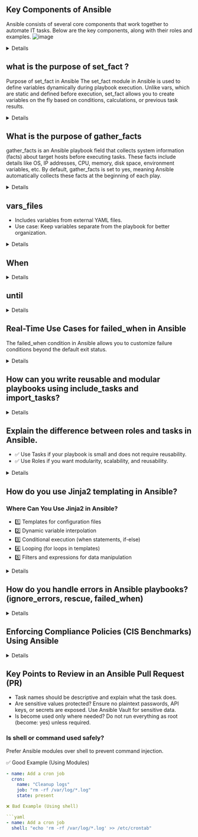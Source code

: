 ## Key Components of Ansible
Ansible consists of several core components that work together to automate IT tasks. Below are the key components, along with their roles and examples.
![image](https://github.com/user-attachments/assets/6f715951-8eba-40fa-a454-7acaebdf203c)


<details>
### 1️⃣ Inventory 📋
The inventory file defines the hosts (target systems) that Ansible manages.

✅ Location:

Default: /etc/ansible/hosts

Custom inventories can be specified using the -i flag.

✅ Example:

```ini
[web_servers]
web1.example.com
web2.example.com
```

[db_servers]
db1.example.com ansible_host=192.168.1.10 ansible_user=admin

### 2️⃣ Playbooks 📜
Playbooks define automation workflows using YAML format.

✅ Key Features:

Contains multiple plays (set of tasks).

Executes tasks in order.

Uses conditionals, loops, and handlers.

✅ Example:

```yaml
- name: Install and start Nginx
  hosts: web_servers
  become: yes
  tasks:
    - name: Install Nginx
      apt:
        name: nginx
        state: present

    - name: Start Nginx
      service:
        name: nginx
        state: started
```

### 3️⃣ Modules 🔧
Modules are pre-built functions that perform automation tasks.

#### ✅ Types of Modules:

- Package Management: yum, apt, dnf, pip
- File Management: file, copy, template
- System Management: user, group, service
- Cloud Modules: ec2_instance, azure_rm

### 4️⃣ Tasks ✅
Tasks define individual steps in a playbook.

✅ Example Task:

```yaml
- name: Restart Nginx
  service:
    name: nginx
    state: restarted
```

✅ Task with Condition:

```yaml
- name: Install HTTPD on RedHat
  yum:
    name: httpd
    state: present
  when: ansible_os_family == "RedHat"
```

### 5️⃣ Roles 📦
Roles organize playbooks into reusable components.

✅ Structure of a Role:

```css
my_role/
├── tasks/
│   ├── main.yml
├── handlers/
│   ├── main.yml
├── templates/
├── files/
├── vars/
├── defaults/
├── meta/
```

✅ Using a Role in a Playbook:

```yaml
- name: Deploy Web Server
  hosts: web_servers
  roles:
    - webserver_role
```

### 6️⃣ Variables 🔄
Variables store values dynamically for reuse.

✅ Defining Variables in Playbooks:

```yaml
- name: Install a package
  hosts: all
  vars:
    package_name: nginx
  tasks:
    - name: Install package
      apt:
        name: "{{ package_name }}"
        state: present
```
✅ Using vars_files to Load Variables:

```yaml
- name: Load variables from a file
  vars_files:
    - my_vars.yml
```

### 7️⃣ Handlers 🔄
Handlers run only if notified by a task.

✅ Example:

```yaml
- name: Update Nginx config
  template:
    src: nginx.conf.j2
    dest: /etc/nginx/nginx.conf
  notify: Restart Nginx

handlers:
  - name: Restart Nginx
    service:
      name: nginx
      state: restarted
```

### 8️⃣ Facts 🧠
Facts are system information collected automatically by Ansible.

✅ Example:

```yaml
- name: Print OS Family
  debug:
    msg: "OS Family: {{ ansible_os_family }}"
```
</details>

## what is the purpose of set_fact ?

Purpose of set_fact in Ansible
The set_fact module in Ansible is used to define variables dynamically during playbook execution. Unlike vars, which are static and defined before execution, set_fact allows you to create variables on the fly based on conditions, calculations, or previous task results.

<details>
### Why Use set_fact?

- Store Dynamic Values → Create and modify variables at runtime.
- Reuse Computed Data → Use output from previous tasks in later tasks.
- Conditional Logic → Set different values based on conditions.
- Loop Accumulation → Build lists or dictionaries dynamically.

  ### Example 1: Using set_fact for Conditional Variables

```yaml
- name: Set OS-specific Variables
  hosts: all
  gather_facts: yes

  tasks:
    - name: Define package manager based on OS
      set_fact:
        package_manager: "{{ 'apt' if ansible_os_family == 'Debian' else 'yum' }}"

    - name: Print package manager
      debug:
        msg: "The package manager for this OS is {{ package_manager }}"
```

### Example 2: Using set_fact for Loop Accumulation

```yaml
- name: Build a dynamic list
  hosts: localhost
  gather_facts: no

  tasks:
    - name: Initialize an empty list
      set_fact:
        user_list: []

    - name: Add users dynamically
      set_fact:
        user_list: "{{ user_list + [item] }}"
      loop:
        - alice
        - bob
        - charlie

    - name: Show final user list
      debug:
        var: user_list
```
### Example 3: Storing Task Output with set_fact

```yaml
- name: Store Command Output
  hosts: localhost
  gather_facts: no

  tasks:
    - name: Get Hostname
      command: hostname
      register: hostname_output

    - name: Store hostname in a fact
      set_fact:
        my_hostname: "{{ hostname_output.stdout }}"

    - name: Print the stored hostname
      debug:
        msg: "This system's hostname is {{ my_hostname }}"
```
![image](https://github.com/user-attachments/assets/314f290e-7ac3-4905-bc26-a0c8d4dac320)
</details>

## What is the purpose of gather_facts 

gather_facts is an Ansible playbook field that collects system information (facts) about target hosts before executing tasks. These facts include details like OS, IP addresses, CPU, memory, disk space, environment variables, etc.
By default, gather_facts is set to yes, meaning Ansible automatically collects these facts at the beginning of each play.

<details>
```yaml
- name: Install Packages Based on OS
  hosts: all
  gather_facts: yes
  become: yes

  tasks:
    - name: Install Apache on Debian-based Systems
      apt:
        name: apache2
        state: present
      when: ansible_os_family == "Debian"

    - name: Install Apache on RedHat-based Systems
      yum:
        name: httpd
        state: present
      when: ansible_os_family == "RedHat"
```
</details>

## vars
<details>
Defines static variables within a playbook.
Use case: Declare reusable variables.

```yaml
- name: Using vars
  hosts: localhost
  vars:
    my_message: "Hello, Ansible!"
  tasks:
    - name: Print the variable
      debug:
        msg: "{{ my_message }}"
```
</details>

## vars_files
- Includes variables from external YAML files.
- Use case: Keep variables separate from the playbook for better organization.

<details>
```yaml
- name: Load variables from file
  hosts: localhost
  vars_files:
    - vars.yml
  tasks:
    - name: Print variable
      debug:
        msg: "{{ my_var }}"
```
### Example vars.yml file:

```yaml
my_var: "Loaded from file!"
```
</details>

## When 
<details>
Conditionally executes a task based on a variable or fact.
📌 Use case: Run a task only if a condition is met.

```yaml
- name: Conditional Execution
  hosts: localhost
  vars:
    install_nginx: true
  tasks:
    - name: Install nginx
      apt:
        name: nginx
        state: present
      when: install_nginx
```
</details>

## until

<details>
Repeats a task until a condition is met.
📌 Use case: Wait for a service to be available.

```yaml
- name: Wait until a file exists
  hosts: localhost
  tasks:
    - name: Check for file
      stat:
        path: /tmp/myfile
      register: file_check
      until: file_check.stat.exists
      retries: 5
      delay: 10
```
</details>

## Real-Time Use Cases for failed_when in Ansible
The failed_when condition in Ansible allows you to customize failure conditions beyond the default exit status.

<details>

### Example1: Handling Non-Zero Exit Codes Gracefully
Use Case: Some commands return non-zero exit codes even when they succeed. You can override Ansible’s default failure behavior.

Example: A command may return exit code 1, but it's not a real failure.

```yaml
- name: Run a command that returns 1 on success
  command: /usr/local/bin/custom_script.sh
  register: result
  failed_when: result.rc != 1  # Treat exit code 1 as success
```

### Ignoring Specific Errors in a Command
Use Case: A command may return a failure code, but it's an expected error that should not stop the playbook.

Example: Ignoring an error if "No such file" appears in the output.

```yaml
- name: Delete a file if it exists
  command: rm /tmp/nonexistent_file
  register: rm_result
  failed_when: "'No such file' not in rm_result.stderr"
```
</details>

## How can you write reusable and modular playbooks using include_tasks and import_tasks?

<details>
Suppose we have an Inventory File (inventory.ini)
```csharp
[webservers]
server1.example.com environment=production
server2.example.com environment=staging
```
Now we need to write a Playbook to Deploy Based on Environment.
Instead of putting everything in one playbook, you can use include_tasks to call separate task files.

### 1️⃣ Create Task Files  

📌 tasks/deploy_production.yaml:

```yaml
- name: Deploy production version
  debug:
    msg: "Production deployment successful!"
```

📌 tasks/deploy_staging.yaml:

```yaml
- name: Deploy staging version
  debug:
    msg: "Staging deployment successful!"
```

### 2️⃣ Main Playbook (deploy.yaml)
```yaml
- name: Deploy application based on environment
  hosts: webservers
  tasks:
    - name: Deploy to production servers
      include_tasks: tasks/deploy_production.yaml
      when: environment == "production"

    - name: Deploy to staging servers
      include_tasks: tasks/deploy_staging.yaml
      when: environment == "staging"
```
</details>

##  Explain the difference between roles and tasks in Ansible.

- ✅ Use Tasks if your playbook is small and does not require reusability.
- ✅ Use Roles if you want modularity, scalability, and reusability.

<details>
Requirement: Deploying a Web Application Using Tasks and Roles in Ansible

### 🎯 Scenario

You need to deploy a web application on multiple servers. The deployment includes:
- ✅ Installing dependencies (Apache, MySQL, and PHP).
- ✅ Deploying the web application files.
- ✅ Configuring Apache with a virtual host.
- ✅ Restarting services when necessary.

### 🔹 Approach 1: Using Tasks in a Playbook
A simple playbook using tasks directly (not modular or reusable).

📌 deploy.yaml

```yaml
- name: Deploy Web Application
  hosts: webservers
  tasks:
    - name: Install Apache and PHP
      yum:
        name: "{{ item }}"
        state: present
      loop:
        - httpd
        - php
        - php-mysql
        - mysql-server

    - name: Start Apache and MySQL
      service:
        name: "{{ item }}"
        state: started
        enabled: yes
      loop:
        - httpd
        - mysqld

    - name: Deploy Web Application
      copy:
        src: /home/user/app/
        dest: /var/www/html/
        owner: apache
        group: apache
        mode: 0755

    - name: Configure Virtual Host
      template:
        src: vhost.conf.j2
        dest: /etc/httpd/conf.d/app.conf
      notify: Restart Apache

  handlers:
    - name: Restart Apache
      service:
        name: httpd
        state: restarted
```

### 💡 Limitations:
- 🔴 Not reusable for other applications.
- 🔴 Hard to manage if configurations grow.

### 🔹 Approach 2: Using Roles (Modular & Reusable)
Instead of defining everything in a single playbook, we split it into roles.

### 1️⃣ Define the Role Structure
```css
roles/
 ├── webapp/
 │   ├── tasks/
 │   │   ├── main.yaml
 │   ├── handlers/
 │   │   ├── main.yaml
 │   ├── templates/
 │   │   ├── vhost.conf.j2
 │   ├── vars/
 │   │   ├── main.yaml
 │   ├── defaults/
 │   │   ├── main.yaml
 │   ├── meta/
 │   │   ├── main.yaml
```

### 2️⃣ Define Role Tasks
📌 roles/webapp/tasks/main.yaml

```yaml
- name: Install required packages
  yum:
    name: "{{ packages }}"
    state: present

- name: Start and enable services
  service:
    name: "{{ item }}"
    state: started
    enabled: yes
  loop: "{{ services }}"

- name: Deploy Web Application
  copy:
    src: /home/user/app/
    dest: /var/www/html/
    owner: apache
    group: apache
    mode: 0755

- name: Configure Virtual Host
  template:
    src: vhost.conf.j2
    dest: /etc/httpd/conf.d/app.conf
  notify: Restart Apache
```

### 3️⃣ Define Role Variables
📌 roles/webapp/vars/main.yaml

```yaml
packages:
  - httpd
  - php
  - php-mysql
  - mysql-server

services:
  - httpd
  - mysqld
```

### 4️⃣ Define Handlers
📌 roles/webapp/handlers/main.yaml

```yaml
- name: Restart Apache
  service:
    name: httpd
    state: restarted
```

### 5️⃣ Define Virtual Host Template
📌 roles/webapp/templates/vhost.conf.j2

```apache
<VirtualHost *:80>
    ServerName example.com
    DocumentRoot /var/www/html
    <Directory /var/www/html>
        AllowOverride All
        Require all granted
    </Directory>
</VirtualHost>
```

### 6️⃣ Create the Main Playbook
📌 site.yaml

```yaml
- name: Deploy Web Application
  hosts: webservers
  roles:
    - webapp
```

### 7️⃣ Run the Playbook

```sh
ansible-playbook -i inventory.ini site.yaml
```

### ✅ Benefits of Using Roles Over Tasks:
- ✔ Reusability – You can reuse the webapp role for different applications.
- ✔ Modularity – Tasks, handlers, and variables are well-organized.
- ✔ Scalability – Easy to manage and modify without breaking the whole playbook.

### How Ansible Roles Automatically Work Without Explicit Includes
When you define a role under the roles: section in a playbook (e.g., site.yaml), Ansible automatically looks for specific files in the role’s predefined directory structure. 
This is because Ansible follows a convention-based approach for roles.

#### How Ansible Finds Role Files Automatically
When you specify a role in a playbook:

```yaml
- name: Deploy Web Application
  hosts: webservers
  roles:
    - webapp
```

Ansible automatically looks for these files inside roles/webapp/:
![image](https://github.com/user-attachments/assets/6291acc5-b07f-48e6-9344-aba3156b57f1)

</details>

## How do you use Jinja2 templating in Ansible?
### Where Can You Use Jinja2 in Ansible?
- 1️⃣ Templates for configuration files
- 2️⃣ Dynamic variable interpolation
- 3️⃣ Conditional execution (when statements, if-else)
- 4️⃣ Looping (for loops in templates)
- 5️⃣ Filters and expressions for data manipulation

<details>
#### Jinja2 Templating in Ansible for Kubernetes (K8s) – Real-world Examples
Ansible can use Jinja2 templates to dynamically generate Kubernetes YAML manifests for deployments, services, ConfigMaps, etc. This helps in deploying applications with different configurations for staging, production, or multiple clusters.

You need to deploy an Nginx application in multiple Kubernetes environments (staging, production) with different replica counts.

### 1️⃣ Define Variables
📌 File: vars/k8s_vars.yaml

```yaml
app_name: nginx
namespace: default
image_version: latest
replica_count: "{{ 3 if environment == 'production' else 1 }}"
```

### 🔹 Dynamic Scaling:
- ✔ Production → 3 replicas
- ✔ Staging → 1 replica

### 2️⃣ Create the Jinja2 Kubernetes Deployment Template
📌 File: templates/nginx-deployment.yaml.j2

```jinja
apiVersion: apps/v1
kind: Deployment
metadata:
  name: {{ app_name }}-deployment
  namespace: {{ namespace }}
  labels:
    app: {{ app_name }}
spec:
  replicas: {{ replica_count }}
  selector:
    matchLabels:
      app: {{ app_name }}
  template:
    metadata:
      labels:
        app: {{ app_name }}
    spec:
      containers:
        - name: {{ app_name }}
          image: nginx:{{ image_version }}
          ports:
            - containerPort: 80
```

### 🔹 What’s Dynamic Here?
- ✔ app_name, namespace, replica_count, and image_version are injected dynamically.
- ✔ Different environments (staging/production) will have different replica counts.

### 3️⃣ Deploy Using Ansible Playbook
📌 File: deploy-k8s.yaml

```yaml
- name: Deploy Nginx to Kubernetes
  hosts: localhost
  tasks:
    - name: Generate Kubernetes deployment file
      template:
        src: templates/nginx-deployment.yaml.j2
        dest: /tmp/nginx-deployment.yaml

    - name: Apply Deployment to Kubernetes
      command: kubectl apply -f /tmp/nginx-deployment.yaml
```

### 🔹 How It Works?
- ✔ Ansible's template module dynamically generates the YAML file.
- ✔ Runs kubectl apply to deploy the generated manifest.

### 4️⃣ Run the Playbook for Staging

```sh
ansible-playbook -i inventory.ini deploy-k8s.yaml -e "environment=staging"
```

### 🎯 Generated Staging File (/tmp/nginx-deployment.yaml)

```yaml
apiVersion: apps/v1
kind: Deployment
metadata:
  name: nginx-deployment
  namespace: default
  labels:
    app: nginx
spec:
  replicas: 1
  selector:
    matchLabels:
      app: nginx
  template:
    metadata:
      labels:
        app: nginx
    spec:
      containers:
        - name: nginx
          image: nginx:latest
          ports:
            - containerPort: 80
```

✅ Only 1 replica in staging

### 5️⃣ Run the Playbook for Production

```sh
ansible-playbook -i inventory.ini deploy-k8s.yaml -e "environment=production"
```

### 🎯 Generated Production File (/tmp/nginx-deployment.yaml)

```yaml
apiVersion: apps/v1
kind: Deployment
metadata:
  name: nginx-deployment
  namespace: default
  labels:
    app: nginx
spec:
  replicas: 3
  selector:
    matchLabels:
      app: nginx
  template:
    metadata:
      labels:
        app: nginx
    spec:
      containers:
        - name: nginx
          image: nginx:latest
          ports:
            - containerPort: 80
```

✅ 3 replicas in production
</details>

## How do you handle errors in Ansible playbooks? (ignore_errors, rescue, failed_when)

<details>
### Playbook with Error Handling for Kubernetes Deployment
📌 File: deploy_k8s_app.yaml

```yaml
- name: Deploy an Application to Kubernetes
  hosts: localhost
  gather_facts: no
  vars:
    namespace: "production"
    deployment_file: "/tmp/app-deployment.yaml"

  tasks:
    - name: Ensure Kubernetes Namespace Exists
      command: kubectl get namespace {{ namespace }}
      register: ns_status
      ignore_errors: yes

    - name: Create Namespace if Missing
      command: kubectl create namespace {{ namespace }}
      when: ns_status.rc != 0

    - name: Apply Kubernetes Deployment
      block:
        - name: Deploy Application
          command: kubectl apply -f {{ deployment_file }} -n {{ namespace }}
          register: deploy_result
          retries: 3
          delay: 5
          until: deploy_result.rc == 0
      rescue:
        - name: Print error if deployment fails
          debug:
            msg: "Deployment failed after multiple retries!"
          failed_when: true  # Ensure playbook fails

    - name: Verify Pods are Running
      command: kubectl get pods -n {{ namespace }} --no-headers | grep Running
      register: pod_status
      ignore_errors: yes

    - name: Fail if No Running Pods Found
      fail:
        msg: "No running pods found in {{ namespace }}!"
      when: "'Running' not in pod_status.stdout"
```
### Explanation
- ✔ ignore_errors: yes for Namespace Check → Avoid failure if the namespace is missing.
- ✔ retries & until for kubectl apply → Retries deployment if it fails.
- ✔ rescue block → If retries fail, show an error message and fail the playbook.
- ✔ grep Running to check pod status → Ensures at least one pod is running.

## rescue & block → Try-Catch Like Error Handling
Used to handle failures more gracefully, like try-except in Python.

block: Wraps a set of tasks.

rescue: Executes only if a task in block fails.

always: Runs regardless of success or failure (like a finally block).

Use case: When you want to attempt an alternative action if a task fails.

📌 Example: If yum package installation fails, try installing with dnf.

```yaml
- name: Install package with error handling
  block:
    - name: Install package using yum
      yum:
        name: httpd
        state: present
  rescue:
    - name: Try installing with dnf instead
      command: dnf install -y httpd
  always:
    - name: Ensure service is running
      service:
        name: httpd
        state: started
```
</details>

## Enforcing Compliance Policies (CIS Benchmarks) Using Ansible

<details>
Custom Ansible Playbook for CIS Compliance
📌 File: cis_hardening.yaml

```yaml
- name: Enforce CIS Compliance Policies
  hosts: all
  become: yes
  tasks:

    - name: Ensure password complexity settings
      lineinfile:
        path: /etc/security/pwquality.conf
        regex: '^minlen'
        line: 'minlen = 14'
      tags: cis-passwords

    - name: Disable root SSH login
      lineinfile:
        path: /etc/ssh/sshd_config
        regex: '^PermitRootLogin'
        line: 'PermitRootLogin no'
      notify: Restart SSH
      tags: cis-ssh

    - name: Set file permissions for /etc/shadow
      file:
        path: /etc/shadow
        mode: '0600'
      tags: cis-file-perms

    - name: Enable automatic security updates
      package:
        name: unattended-upgrades
        state: present
      tags: cis-updates

    - name: Enable and configure UFW firewall
      ufw:
        state: enabled
        policy: deny
      tags: cis-firewall

  handlers:
    - name: Restart SSH
      service:
        name: sshd
        state: restarted
```
</details>

## Key Points to Review in an Ansible Pull Request (PR)
- Task names should be descriptive and explain what the task does.
- Are sensitive values protected?
  Ensure no plaintext passwords, API keys, or secrets are exposed.
  Use Ansible Vault for sensitive data.
- Is become used only where needed? 
  Do not run everything as root (become: yes) unless required.

###  Is shell or command used safely?

Prefer Ansible modules over shell to prevent command injection.

✅ Good Example (Using Modules)

```yaml
- name: Add a cron job
  cron:
    name: "Cleanup logs"
    job: "rm -rf /var/log/*.log"
    state: present

❌ Bad Example (Using shell)

```yaml
- name: Add a cron job
  shell: "echo 'rm -rf /var/log/*.log' >> /etc/crontab"
```

